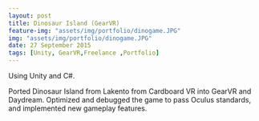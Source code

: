 ```yaml
---
layout: post
title: Dinosaur Island (GearVR)
feature-img: "assets/img/portfolio/dinogame.JPG"
img: "assets/img/portfolio/dinogame.JPG"
date: 27 September 2015
tags: [Unity, GearVR,Freelance ,Portfolio]
---
```


Using Unity and C#.

Ported Dinosaur Island from Lakento from Cardboard VR into GearVR and Daydream. Optimized and debugged the game to pass Oculus standards, and implemented new gameplay features. 